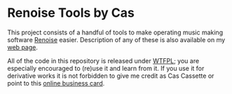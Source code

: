 Renoise Tools by Cas
====================

This project consists of a handful of tools to make operating music making software [Renoise](http://www.renoise.com) easier. Description of any of these is also available on my [web page](http://beatcreators.wordpress.com/tools-for-renoise/).

All of the code in this repository is released under [WTFPL](http://www.wtfpl.net/about/); you are especially encouraged to (re)use it and learn from it. If you use it for derivative works it is not forbidden to give me credit as Cas Cassette or point to this [online business card](http://about.me/cascassette). 
